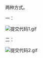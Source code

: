 两种方式。

一：

![提交代码1.gif](https://i.loli.net/2020/04/04/IFTBAWdYfRH3K61.gif)

二：

![提交代码2.gif](https://i.loli.net/2020/04/04/g9m2fLFMYCVs4Id.gif)